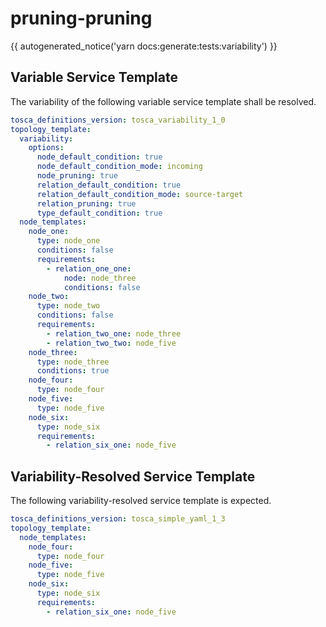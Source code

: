# pruning-pruning

{{ autogenerated_notice('yarn docs:generate:tests:variability') }}


## Variable Service Template

The variability of the following variable service template shall be resolved.

```yaml linenums="1"
tosca_definitions_version: tosca_variability_1_0
topology_template:
  variability:
    options:
      node_default_condition: true
      node_default_condition_mode: incoming
      node_pruning: true
      relation_default_condition: true
      relation_default_condition_mode: source-target
      relation_pruning: true
      type_default_condition: true
  node_templates:
    node_one:
      type: node_one
      conditions: false
      requirements:
        - relation_one_one:
            node: node_three
            conditions: false
    node_two:
      type: node_two
      conditions: false
      requirements:
        - relation_two_one: node_three
        - relation_two_two: node_five
    node_three:
      type: node_three
      conditions: true
    node_four:
      type: node_four
    node_five:
      type: node_five
    node_six:
      type: node_six
      requirements:
        - relation_six_one: node_five
```



## Variability-Resolved Service Template

The following variability-resolved service template is expected.

```yaml linenums="1"
tosca_definitions_version: tosca_simple_yaml_1_3
topology_template:
  node_templates:
    node_four:
      type: node_four
    node_five:
      type: node_five
    node_six:
      type: node_six
      requirements:
        - relation_six_one: node_five
```

